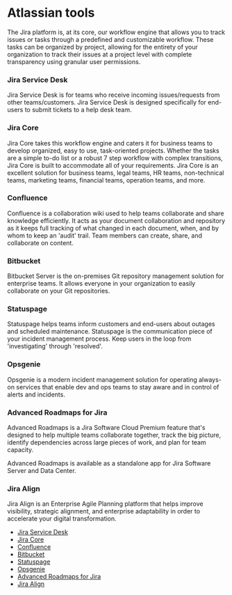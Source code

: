 # Atlassian tools

The Jira platform is, at its core, our workflow engine that allows you to track issues or tasks through a predefined and customizable workflow. These tasks can be organized by project, allowing for the entirety of your organization to track their issues at a project level with complete transparency using granular user permissions.

### Jira Service Desk
Jira Service Desk is for teams who receive incoming issues/requests from other teams/customers.
Jira Service Desk is designed specifically for end-users to submit tickets to a help desk team.

### Jira Core
Jira Core takes this workflow engine and caters it for business teams to develop organized, easy to use, task-oriented projects. Whether the tasks are a simple to-do list or a robust 7 step workflow with complex transitions, Jira Core is built to accommodate all of your requirements. Jira Core is an excellent solution for business teams, legal teams, HR teams, non-technical teams, marketing teams, financial teams, operation teams, and more.

### Confluence
Confluence is a collaboration wiki used to help teams collaborate and share knowledge efficiently. It acts as your document collaboration and repository as it keeps full tracking of what changed in each document, when, and by whom to keep an 'audit' trail.  Team members can create, share, and collaborate on content.

### Bitbucket
Bitbucket Server is the on-premises Git repository management solution for enterprise teams. It allows everyone in your organization to easily collaborate on your Git repositories.

### Statuspage
Statuspage helps teams inform customers and end-users about outages and scheduled maintenance. Statuspage is the communication piece of your incident management process. Keep users in the loop from 'investigating' through 'resolved'.

### Opsgenie
Opsgenie is a modern incident management solution for operating always-on services that enable dev and ops teams to stay aware and in control of alerts and incidents.

### Advanced Roadmaps for Jira
Advanced Roadmaps is a Jira Software Cloud Premium feature that's designed to help multiple teams collaborate together, track the big picture, identify dependencies across large pieces of work, and plan for team capacity.

Advanced Roadmaps is available as a standalone app for Jira Software Server and Data Center.

### Jira Align
Jira Align is an Enterprise Agile Planning platform that helps improve visibility, strategic alignment, and enterprise adaptability in order to accelerate your digital transformation.

- [Jira Service Desk](https://www.atlassian.com/software/jira/service-management/features/service-desk)
- [Jira Core](https://www.atlassian.com/software/jira/work-management)
- [Confluence](https://www.atlassian.com/wac/software/confluence?)
- [Bitbucket](https://bitbucket.org/product/)
- [Statuspage](https://www.atlassian.com/software/statuspage)
- [Opsgenie](https://www.atlassian.com/software/opsgenie)
- [Advanced Roadmaps for Jira](https://www.atlassian.com/software/jira/features/roadmaps)
- [Jira Align](https://www.atlassian.com/software/jira/align)


